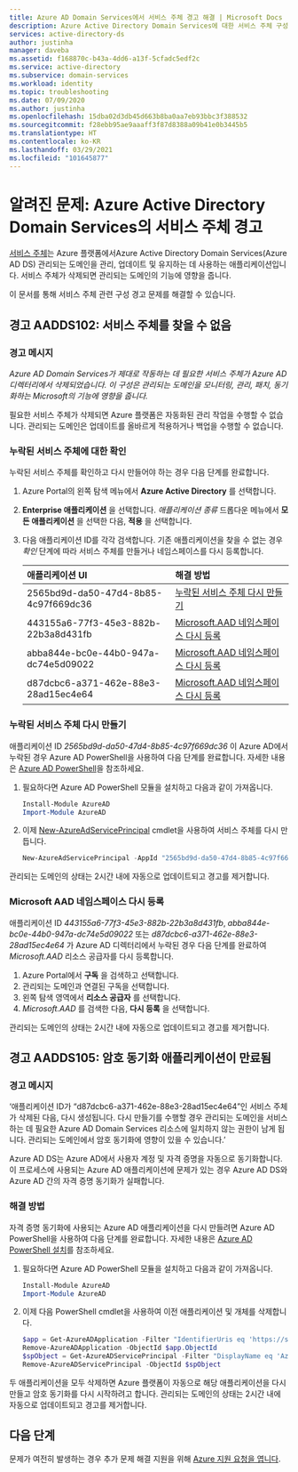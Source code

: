 ```yaml
---
title: Azure AD Domain Services에서 서비스 주체 경고 해결 | Microsoft Docs
description: Azure Active Directory Domain Services에 대한 서비스 주체 구성 경고 문제를 해결하는 방법 알아보기
services: active-directory-ds
author: justinha
manager: daveba
ms.assetid: f168870c-b43a-4dd6-a13f-5cfadc5edf2c
ms.service: active-directory
ms.subservice: domain-services
ms.workload: identity
ms.topic: troubleshooting
ms.date: 07/09/2020
ms.author: justinha
ms.openlocfilehash: 15dba02d3db45d663b8ba0aa7eb93bbc3f388532
ms.sourcegitcommit: f28ebb95ae9aaaff3f87d8388a09b41e0b3445b5
ms.translationtype: HT
ms.contentlocale: ko-KR
ms.lasthandoff: 03/29/2021
ms.locfileid: "101645877"
---
```

# <a name="known-issues-service-principal-alerts-in-azure-active-directory-domain-services"></a>알려진 문제: Azure Active Directory Domain Services의 서비스 주체 경고

[서비스 주체](../active-directory/develop/app-objects-and-service-principals.md)는 Azure 플랫폼에서Azure Active Directory Domain Services(Azure AD DS) 관리되는 도메인을 관리, 업데이트 및 유지하는 데 사용하는 애플리케이션입니다. 서비스 주체가 삭제되면 관리되는 도메인의 기능에 영향을 줍니다.

이 문서를 통해 서비스 주체 관련 구성 경고 문제를 해결할 수 있습니다.

## <a name="alert-aadds102-service-principal-not-found"></a>경고 AADDS102: 서비스 주체를 찾을 수 없음

### <a name="alert-message"></a>경고 메시지

*Azure AD Domain Services가 제대로 작동하는 데 필요한 서비스 주체가 Azure AD 디렉터리에서 삭제되었습니다. 이 구성은 관리되는 도메인을 모니터링, 관리, 패치, 동기화하는 Microsoft의 기능에 영향을 줍니다.*

필요한 서비스 주체가 삭제되면 Azure 플랫폼은 자동화된 관리 작업을 수행할 수 없습니다. 관리되는 도메인은 업데이트를 올바르게 적용하거나 백업을 수행할 수 없습니다.

### <a name="check-for-missing-service-principals"></a>누락된 서비스 주체에 대한 확인

누락된 서비스 주체를 확인하고 다시 만들어야 하는 경우 다음 단계를 완료합니다.

1. Azure Portal의 왼쪽 탐색 메뉴에서 **Azure Active Directory** 를 선택합니다.
1. **Enterprise 애플리케이션** 을 선택합니다. *애플리케이션 종류* 드롭다운 메뉴에서 **모든 애플리케이션** 을 선택한 다음, **적용** 을 선택합니다.
1. 다음 애플리케이션 ID를 각각 검색합니다. 기존 애플리케이션을 찾을 수 없는 경우 *확인* 단계에 따라 서비스 주체를 만들거나 네임스페이스를 다시 등록합니다.

    | 애플리케이션 UI | 해결 방법 |
    | :--- | :--- |
    | 2565bd9d-da50-47d4-8b85-4c97f669dc36 | [누락된 서비스 주체 다시 만들기](#recreate-a-missing-service-principal) |
    | 443155a6-77f3-45e3-882b-22b3a8d431fb | [Microsoft.AAD 네임스페이스 다시 등록](#re-register-the-microsoft-aad-namespace) |
    | abba844e-bc0e-44b0-947a-dc74e5d09022 | [Microsoft.AAD 네임스페이스 다시 등록](#re-register-the-microsoft-aad-namespace) |
    | d87dcbc6-a371-462e-88e3-28ad15ec4e64 | [Microsoft.AAD 네임스페이스 다시 등록](#re-register-the-microsoft-aad-namespace) |

### <a name="recreate-a-missing-service-principal"></a>누락된 서비스 주체 다시 만들기

애플리케이션 ID *2565bd9d-da50-47d4-8b85-4c97f669dc36* 이 Azure AD에서 누락된 경우 Azure AD PowerShell을 사용하여 다음 단계를 완료합니다. 자세한 내용은 [Azure AD PowerShell](/powershell/azure/active-directory/install-adv2)을 참조하세요.

1. 필요하다면 Azure AD PowerShell 모듈을 설치하고 다음과 같이 가져옵니다.

    ```powershell
    Install-Module AzureAD
    Import-Module AzureAD
    ```

1. 이제 [New-AzureAdServicePrincipal][New-AzureAdServicePrincipal] cmdlet을 사용하여 서비스 주체를 다시 만듭니다.

    ```powershell
    New-AzureAdServicePrincipal -AppId "2565bd9d-da50-47d4-8b85-4c97f669dc36"
    ```

관리되는 도메인의 상태는 2시간 내에 자동으로 업데이트되고 경고를 제거합니다.

### <a name="re-register-the-microsoft-aad-namespace"></a>Microsoft AAD 네임스페이스 다시 등록

애플리케이션 ID *443155a6-77f3-45e3-882b-22b3a8d431fb*, *abba844e-bc0e-44b0-947a-dc74e5d09022* 또는 *d87dcbc6-a371-462e-88e3-28ad15ec4e64* 가 Azure AD 디렉터리에서 누락된 경우 다음 단계를 완료하여 *Microsoft.AAD* 리소스 공급자를 다시 등록합니다.

1. Azure Portal에서 **구독** 을 검색하고 선택합니다.
1. 관리되는 도메인과 연결된 구독을 선택합니다.
1. 왼쪽 탐색 영역에서 **리소스 공급자** 를 선택합니다.
1. *Microsoft.AAD* 를 검색한 다음, **다시 등록** 을 선택합니다.

관리되는 도메인의 상태는 2시간 내에 자동으로 업데이트되고 경고를 제거합니다.

## <a name="alert-aadds105-password-synchronization-application-is-out-of-date"></a>경고 AADDS105: 암호 동기화 애플리케이션이 만료됨

### <a name="alert-message"></a>경고 메시지

‘애플리케이션 ID가 “d87dcbc6-a371-462e-88e3-28ad15ec4e64”인 서비스 주체가 삭제된 다음, 다시 생성됩니다. 다시 만들기를 수행할 경우 관리되는 도메인을 서비스하는 데 필요한 Azure AD Domain Services 리소스에 일치하지 않는 권한이 남게 됩니다. 관리되는 도메인에서 암호 동기화에 영향이 있을 수 있습니다.’

Azure AD DS는 Azure AD에서 사용자 계정 및 자격 증명을 자동으로 동기화합니다. 이 프로세스에 사용되는 Azure AD 애플리케이션에 문제가 있는 경우 Azure AD DS와 Azure AD 간의 자격 증명 동기화가 실패합니다.

### <a name="resolution"></a>해결 방법

자격 증명 동기화에 사용되는 Azure AD 애플리케이션을 다시 만들려면 Azure AD PowerShell을 사용하여 다음 단계를 완료합니다. 자세한 내용은 [Azure AD PowerShell 설치](/powershell/azure/active-directory/install-adv2)를 참조하세요.

1. 필요하다면 Azure AD PowerShell 모듈을 설치하고 다음과 같이 가져옵니다.

    ```powershell
    Install-Module AzureAD
    Import-Module AzureAD
    ```

2. 이제 다음 PowerShell cmdlet을 사용하여 이전 애플리케이션 및 개체를 삭제합니다.

    ```powershell
    $app = Get-AzureADApplication -Filter "IdentifierUris eq 'https://sync.aaddc.activedirectory.windowsazure.com'"
    Remove-AzureADApplication -ObjectId $app.ObjectId
    $spObject = Get-AzureADServicePrincipal -Filter "DisplayName eq 'Azure AD Domain Services Sync'"
    Remove-AzureADServicePrincipal -ObjectId $spObject
    ```

두 애플리케이션을 모두 삭제하면 Azure 플랫폼이 자동으로 해당 애플리케이션을 다시 만들고 암호 동기화를 다시 시작하려고 합니다. 관리되는 도메인의 상태는 2시간 내에 자동으로 업데이트되고 경고를 제거합니다.

## <a name="next-steps"></a>다음 단계

문제가 여전히 발생하는 경우 추가 문제 해결 지원을 위해 [Azure 지원 요청을 엽니다][azure-support].

<!-- INTERNAL LINKS -->
[azure-support]: ../active-directory/fundamentals/active-directory-troubleshooting-support-howto.md

<!-- EXTERNAL LINKS -->
[New-AzureAdServicePrincipal]: /powershell/module/AzureAD/New-AzureADServicePrincipal
